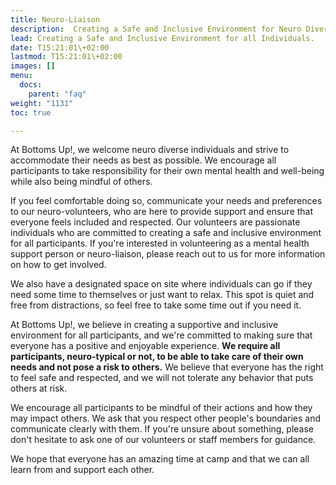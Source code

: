```yaml
---
title: Neuro-Liaison
description:  Creating a Safe and Inclusive Environment for Neuro Diverse Individuals
lead: Creating a Safe and Inclusive Environment for all Individuals.
date: T15:21:01\+02:00
lastmod: T15:21:01\+02:00
images: []
menu: 
  docs:
    parent: "faq"
weight: "1131"
toc: true

---
```

At Bottoms Up!, we welcome neuro diverse individuals and strive to accommodate their needs as best as possible. We encourage all participants to take responsibility for their own mental health and well-being while also being mindful of others.

If you feel comfortable doing so, communicate your needs and preferences to our neuro-volunteers, who are here to provide support and ensure that everyone feels included and respected. Our volunteers are passionate individuals who are committed to creating a safe and inclusive environment for all participants. If you're interested in volunteering as a mental health support person or neuro-liaison, please reach out to us for more information on how to get involved.

We also have a designated space on site where individuals can go if they need some time to themselves or just want to relax. This spot is quiet and free from distractions, so feel free to take some time out if you need it.

At Bottoms Up!, we believe in creating a supportive and inclusive environment for all participants, and we're committed to making sure that everyone has a positive and enjoyable experience. **We require all participants, neuro-typical or not, to be able to take care of their own needs and not pose a risk to others.** We believe that everyone has the right to feel safe and respected, and we will not tolerate any behavior that puts others at risk.

We encourage all participants to be mindful of their actions and how they may impact others. We ask that you respect other people's boundaries and communicate clearly with them. If you're unsure about something, please don't hesitate to ask one of our volunteers or staff members for guidance.

We hope that everyone has an amazing time at camp and that we can all learn from and support each other. 